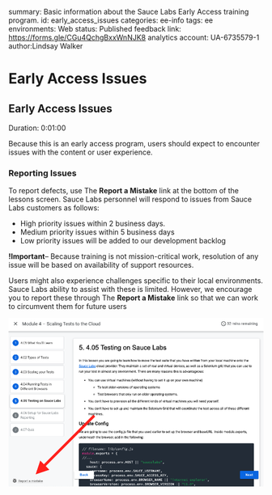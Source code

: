 <!-- Copy this file into tools/site/coursenameFolder & start editing -->

summary: Basic information about the Sauce Labs Early Access training program.
id: early_access_issues
categories: ee-info
tags: ee  
environments: Web
status: Published
feedback link: https://forms.gle/CGu4QchgBxxWnNJK8
analytics account: UA-6735579-1
author:Lindsay Walker
<!-- ------------------------ -->
#  Early Access Issues

<!-- ------------------------ -->
## Early Access Issues
Duration: 0:01:00

Because this is an early access program, users should expect to encounter issues with the content or user experience.


### Reporting Issues

To report defects, use The **Report a Mistake** link at the bottom of the lessons screen.
Sauce Labs personnel will respond to issues from Sauce Labs customers as follows:

* High priority issues within 2 business days.
* Medium priority issues within 5 business days
* Low priority issues will be added to our development backlog

**!Important**– Because training is not mission-critical work, resolution of any issue will be based on availability of support resources.

Users might also experience challenges specific to their local environments. Sauce Labs ability to assist with these is limited. However, we encourage you to report these through The **Report a Mistake** link so that we can work to circumvent them  for future users

<img src="assets/Report_A_Mistake.png" alt="Report an issue" width="750"/>
